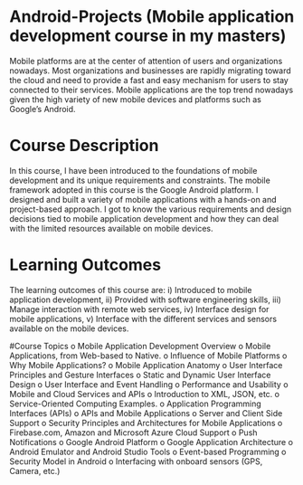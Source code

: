 # Android-Projects (Mobile application development course in my masters)
Mobile platforms are at the center of attention of users and organizations nowadays. Most organizations and businesses are rapidly migrating toward the cloud and need to provide a fast and easy mechanism for users to stay connected to their services. Mobile applications are the top trend nowadays given the high variety of new mobile devices and platforms such as Google’s Android. 

# Course Description 
In this course, I have been introduced to the foundations of mobile development and its unique requirements and constraints. The mobile framework adopted in this course is the Google Android platform. I designed and built a variety of mobile applications with a hands-on and project-based approach. I got to know the various requirements and design decisions tied to mobile application development and how they can deal with the limited resources available on mobile devices. 

# Learning Outcomes 
The learning outcomes of this course are: 
i) Introduced to mobile application development, 
ii) Provided with software engineering skills, 
iii) Manage interaction with remote web services, 
iv) Interface design for mobile applications, 
v) Interface with the different services and sensors available on the mobile devices.

#Course Topics 
o Mobile Application Development Overview 
	o Mobile Applications, from Web-based to Native. 
	o Influence of Mobile Platforms 
	o Why Mobile Applications?
o Mobile Application Anatomy
	o User Interface Principles and Gesture Interfaces
	o Static and Dynamic User Interface Design 
	o User Interface and Event Handling o Performance and Usability 
	o Mobile and Cloud Services and APIs o Introduction to XML, JSON, etc. 
o Service-Oriented Computing Examples. 
	o Application Programming Interfaces (APIs) 
	o APIs and Mobile Applications 
	o Server and Client Side Support 
	o Security Principles and Architectures for Mobile Applications 
	o Firebase.com, Amazon and Microsoft Azure Cloud Support 
	o Push Notifications 
o Google Android Platform 
	o Google Application Architecture 
	o Android Emulator and Android Studio Tools o Event-based Programming 
	o Security Model in Android o Interfacing with onboard sensors (GPS, Camera, etc.)

